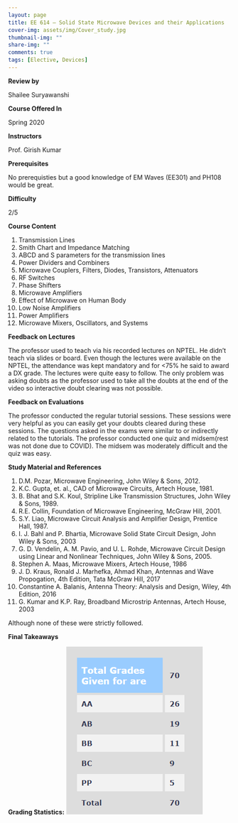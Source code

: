 ```yaml
---
layout: page
title: EE 614 – Solid State Microwave Devices and their Applications
cover-img: assets/img/Cover_study.jpg
thumbnail-img: ""
share-img: ""
comments: true
tags: [Elective, Devices]
---
```


**Review by**

Shailee Suryawanshi

**Course Offered In**

Spring 2020

**Instructors**

Prof. Girish Kumar

**Prerequisites**

No prerequisties but a good knowledge of EM Waves (EE301) and PH108 would be great.

**Difficulty**

2/5

**Course Content**

1. Transmission Lines
2. Smith Chart and Impedance Matching
3. ABCD and S parameters for the transmission lines
4. Power Dividers and Combiners
5. Microwave Couplers, Filters, Diodes, Transistors, Attenuators
6. RF Switches
7. Phase Shifters
8. Microwave Amplifiers
9. Effect of Microwave on Human Body
10. Low Noise Amplifiers
11. Power Amplifiers
12. Microwave Mixers, Oscillators, and Systems
 
**Feedback on Lectures**

The professor used to teach via his recorded lectures on NPTEL. He didn’t teach via slides or board. Even though the lectures were available on the NPTEL, the attendance was kept mandatory and for <75% he said to award a DX grade. The lectures were quite easy to follow. The only problem was asking doubts as the professor used to take all the doubts at the end of the video so interactive doubt clearing was not possible.

**Feedback on Evaluations**

The professor conducted the regular tutorial sessions. These sessions were very helpful as you can easily get your doubts cleared during these sessions. The questions asked in the exams were similar to or indirectly related to the tutorials. The professor conducted one quiz and midsem(rest was not done due to COVID). The midsem was moderately difficult and the quiz was easy. 

**Study Material and References**

1. D.M. Pozar, Microwave Engineering, John Wiley & Sons, 2012.
2. K.C. Gupta, et. al., CAD of Microwave Circuits, Artech House, 1981.
3. B. Bhat and S.K. Koul, Stripline Like Transmission Structures, John Wiley & Sons, 1989.
4. R.E. Collin, Foundation of Microwave Engineering, McGraw Hill, 2001.
5. S.Y. Liao, Microwave Circuit Analysis and Amplifier Design, Prentice Hall, 1987.
6. I. J. Bahl and P. Bhartia, Microwave Solid State Circuit Design, John Wiley & Sons, 2003
7. G. D. Vendelin, A. M. Pavio, and U. L. Rohde, Microwave Circuit Design using Linear and Nonlinear Techniques, John Wiley & Sons, 2005.
8. Stephen A. Maas, Microwave Mixers, Artech House, 1986
9. J. D. Kraus, Ronald J. Marhefka, Ahmad Khan, Antennas and Wave Propogation, 4th Edition, Tata McGraw Hill, 2017
10. Constantine A. Balanis, Antenna Theory: Analysis and Design, Wiley, 4th Edition, 2016
11. G. Kumar and K.P. Ray, Broadband Microstrip Antennas, Artech House, 2003

Although none of these were strictly followed.

**Final Takeaways**


**Grading Statistics:**
![Grades](EE614_grading_2020.png)

